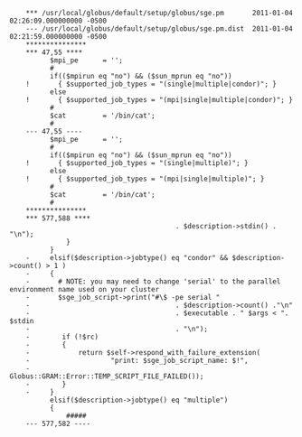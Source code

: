         *** /usr/local/globus/default/setup/globus/sge.pm       2011-01-04 02:26:09.000000000 -0500
        --- /usr/local/globus/default/setup/globus/sge.pm.dist  2011-01-04 02:21:59.000000000 -0500
        ***************
        *** 47,55 ****
              $mpi_pe      = '';
              #
              if(($mpirun eq "no") && ($sun_mprun eq "no"))
        !       { $supported_job_types = "(single|multiple|condor)"; }
              else
        !       { $supported_job_types = "(mpi|single|multiple|condor)"; }
              #
              $cat         = '/bin/cat';
              #
        --- 47,55 ----
              $mpi_pe      = '';
              #
              if(($mpirun eq "no") && ($sun_mprun eq "no"))
        !       { $supported_job_types = "(single|multiple)"; }
              else
        !       { $supported_job_types = "(mpi|single|multiple)"; }
              #
              $cat         = '/bin/cat';
              #
        ***************
        *** 577,588 ****
                                             . $description->stdin() . "\n");
                  }
              }
        -     elsif($description->jobtype() eq "condor" && $description->count() > 1 ) 
        -     {
        -       # NOTE: you may need to change 'serial' to the parallel environment name used on your cluster
        -       $sge_job_script->print("#\$ -pe serial "
        -                                    . $description->count() ."\n"
        -                                    . $executable . " $args < ". $stdin
        -                                    . "\n");
        -        if (!$rc)
        -        {
        -            return $self->respond_with_failure_extension(
        -                    "print: $sge_job_script_name: $!",
        -                    Globus::GRAM::Error::TEMP_SCRIPT_FILE_FAILED());
        -        }
        -     }
              elsif($description->jobtype() eq "multiple")
              {
                  #####
        --- 577,582 ----

